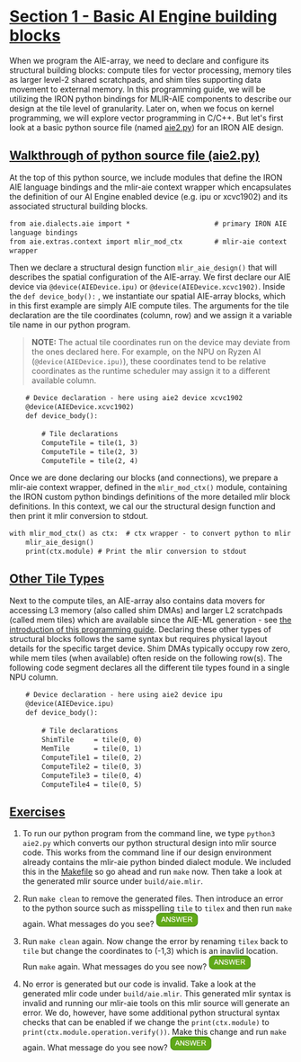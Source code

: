 <!---//===- README.md --------------------------*- Markdown -*-===//
//
// This file is licensed under the Apache License v2.0 with LLVM Exceptions.
// See https://llvm.org/LICENSE.txt for license information.
// SPDX-License-Identifier: Apache-2.0 WITH LLVM-exception
//
// Copyright (C) 2022, Advanced Micro Devices, Inc.
// 
//===----------------------------------------------------------------------===//-->

# <ins>Section 1 - Basic AI Engine building blocks</ins>

When we program the AIE-array, we need to declare and configure its structural building blocks: compute tiles for vector processing, memory tiles as larger level-2 shared scratchpads, and shim tiles supporting data movement to external memory. In this programming guide, we will be utilizing the IRON python bindings for MLIR-AIE components to describe our design at the tile level of granularity. Later on, when we focus on kernel programming, we will explore vector programming in C/C++. But let's first look at a basic python source file (named [aie2.py](./aie2.py)) for an IRON AIE design.

## <ins>Walkthrough of python source file (aie2.py)</ins>
At the top of this python source, we include modules that define the IRON AIE language bindings and the mlir-aie context wrapper which encapsulates the definition of our AI Engine enabled device (e.g. ipu or xcvc1902) and its associated structural building blocks.

```
from aie.dialects.aie import *                     # primary IRON AIE language bindings
from aie.extras.context import mlir_mod_ctx        # mlir-aie context wrapper 
```

Then we declare a structural design function `mlir_aie_design()` that will describes the spatial configuration of the AIE-array. We first declare our AIE device via `@device(AIEDevice.ipu)` or `@device(AIEDevice.xcvc1902)`. Inside the `def device_body():` , we instantiate our spatial AIE-array blocks, which in this first example are simply AIE compute tiles. The arguments for the tile declaration are the tile coordinates (column, row) and we assign it a variable tile name in our python program.

> **NOTE:**  The actual tile coordinates run on the device may deviate from the ones declared here. For example, on the NPU on Ryzen AI (`@device(AIEDevice.ipu)`), these coordinates tend to be relative coordinates as the runtime scheduler may assign it to a different available column.

```
    # Device declaration - here using aie2 device xcvc1902
    @device(AIEDevice.xcvc1902)
    def device_body():

        # Tile declarations
        ComputeTile = tile(1, 3)
        ComputeTile = tile(2, 3)
        ComputeTile = tile(2, 4)
```

Once we are done declaring our blocks (and connections), we prepare a mlir-aie context wrapper, defined in the `mlir_mod_ctx()` module, containing the IRON custom python bindings definitions of the more detailed mlir block definitions. In this context, we cal our the structural design function and then print it mlir conversion to stdout.

```
with mlir_mod_ctx() as ctx:  # ctx wrapper - to convert python to mlir
    mlir_aie_design()
    print(ctx.module) # Print the mlir conversion to stdout
```

## <ins>Other Tile Types</ins>
Next to the compute tiles, an AIE-array also contains data movers for accessing L3 memory (also called shim DMAs) and larger L2 scratchpads (called mem tiles) which are available since the AIE-ML generation - see [the introduction of this programming guide](../README.md). Declaring these other types of structural blocks follows the same syntax but requires physical layout details for the specific target device. Shim DMAs typically occupy row zero, while mem tiles (when available) often reside on the following row(s). The following code segment declares all the different tile types found in a single NPU column.

```
    # Device declaration - here using aie2 device ipu
    @device(AIEDevice.ipu)
    def device_body():

        # Tile declarations
        ShimTile     = tile(0, 0)
        MemTile      = tile(0, 1)
        ComputeTile1 = tile(0, 2)
        ComputeTile2 = tile(0, 3)
        ComputeTile3 = tile(0, 4)
        ComputeTile4 = tile(0, 5)
```

## <u>Exercises</u>
1. To run our python program from the command line, we type `python3 aie2.py` which converts our python structural design into mlir source code. This works from the command line if our design environment already contains the mlir-aie python binded dialect module. We included this in the [Makefile](./Makefile) so go ahead and run `make` now. Then take a look at the generated mlir source under `build/aie.mlir`.

2. Run `make clean` to remove the generated files. Then introduce an error to the python source such as misspelling `tile` to `tilex` and then run `make` again. What messages do you see? <img src="../../mlir_tutorials/images/answer1.jpg" title="There is python error because tilex is not recognized." height=25>

3. Run `make clean` again. Now change the error by renaming `tilex` back to `tile` but change the coordinates to (-1,3) which is an inavlid location. Run `make` again. What messages do you see now? <img src="../../mlir_tutorials/images/answer1.jpg" title="No error is generated." height=25>

4. No error is generated but our code is invalid. Take a look at the generated mlir code under `build/aie.mlir`. This generated mlir syntax is invalid and running our mlir-aie tools on this mlir source will generate an error. We do, however, have some additional python structural syntax checks that can be enabled if we change the `print(ctx.module)` to `print(ctx.module.operation.verify())`. Make this change and run `make` again. What message do you see now? <img src="../../mlir_tutorials/images/answer1.jpg" title="It now says column value fails to satisfy the constraint because the minimum value is 0" height=25> 

